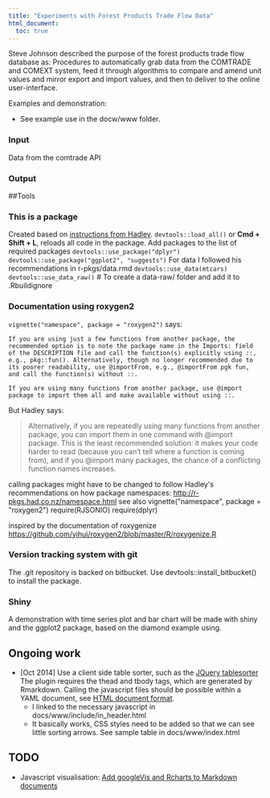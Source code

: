 ```yaml
---
title: "Experiments with Forest Products Trade Flow Data"
html_document:
  toc: true
---
```


Steve Johnson described the purpose of the forest products trade flow database as: 
Procedures to automatically grab data from the 
COMTRADE and COMEXT system, feed it through algorithms to compare 
and amend unit values and mirror export and
import values, and then to deliver to the online user-interface.


Examples and demonstration:

* See example use in  the docw/www folder.


### Input
Data from the comtrade API

### Output



##Tools
### This is a package
Created based on [instructions from Hadley](http://r-pkgs.had.co.nz/).
`devtools::load_all()` or __Cmd + Shift + L__, reloads all code in the package.
Add packages to the list of required packages
`devtools::use_package("dplyr")`
`devtools::use_package("ggplot2", "suggests")`
For data I followed his recommendations in r-pkgs/data.rmd
`devtools::use_data(mtcars)`
`devtools::use_data_raw()` # To create a data-raw/ folder and add it to .Rbuildignore
    
### Documentation using roxygen2
`vignette("namespace", package = "roxygen2")` says:
```
If you are using just a few functions from another package, the recommended option is to note the package name in the Imports: field of the DESCRIPTION file and call the function(s) explicitly using ::, e.g., pkg::fun(). Alternatively, though no longer recommended due to its poorer readability, use @importFrom, e.g., @importFrom pgk fun, and call the function(s) without ::.

If you are using many functions from another package, use @import package to import them all and make available without using ::.
```
But Hadley says:

> Alternatively, if you are repeatedly using many functions from another package, you can import them in one command with @import package. This is the least recommended solution: it makes your code harder to read (because you can’t tell where a function is coming from), and if you @import many packages, the chance of a conflicting function names increases.

calling packages might have to be changed to follow Hadley's recommendations
on how package namespaces: http://r-pkgs.had.co.nz/namespace.html
see also vignette("namespace", package = "roxygen2")
require(RJSONIO)
require(dplyr)

inspired by the documentation of roxygenize
https://github.com/yihui/roxygen2/blob/master/R/roxygenize.R


### Version tracking system with git
The .git repository is backed on bitbucket.
Use devtools::install_bitbucket() to install the package.


### Shiny
A demonstration with time series plot and bar chart will be made
with shiny and the ggplot2 package, based on the diamond example using.


## Ongoing work
* [Oct 2014] Use a client side table sorter, 
such as the [JQuery tablesorter](http://tablesorter.com/docs/)
The plugin requires the thead and tbody tags, which are generated by Rmarkdown. 
Calling the javascript files should be possible within a YAML document, see 
[HTML document format](http://rmarkdown.rstudio.com/html_document_format.html).
    + I linked to the necessary javascript in docs/www/include/in_header.html
    + It basically works, CSS styles need to be added so that we can see little sorting arrows. See sample table in docs/www/index.html
    
## TODO
* Javascript visualisation: [Add googleVis and Rcharts to Markdown documents](http://al2na.github.io/Rmarkdown_JSviz/)

